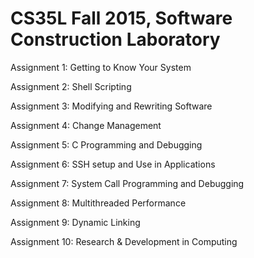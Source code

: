 # CS35L Fall 2015, Software Construction Laboratory

Assignment 1: Getting to Know Your System

Assignment 2: Shell Scripting

Assignment 3: Modifying and Rewriting Software

Assignment 4: Change Management

Assignment 5: C Programming and Debugging

Assignment 6: SSH setup and Use in Applications

Assignment 7: System Call Programming and Debugging

Assignment 8: Multithreaded Performance

Assignment 9: Dynamic Linking

Assignment 10: Research & Development in Computing
